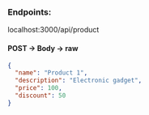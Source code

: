 ### Endpoints:

localhost:3000/api/product

#### POST -> Body -> raw

```json
{
  "name": "Product 1",
  "description": "Electronic gadget",
  "price": 100,
  "discount": 50
}
```
